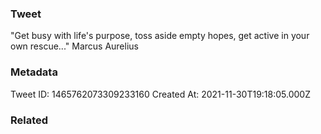 ### Tweet
"Get busy with life's purpose, toss aside empty hopes, get active in your own rescue..." Marcus Aurelius

### Metadata
Tweet ID: 1465762073309233160
Created At: 2021-11-30T19:18:05.000Z

### Related


